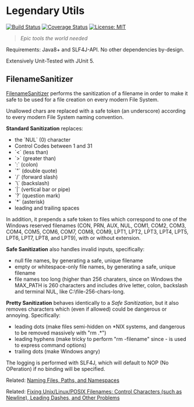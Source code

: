 # Legendary Utils

[![Build Status](https://travis-ci.org/andrea-ligios/legendary-utils.svg?branch=master)](https://travis-ci.org/andrea-ligios/legendary-utils)
[![Coverage Status](https://coveralls.io/repos/github/andrea-ligios/legendary-utils/badge.svg?branch=master)](https://coveralls.io/github/andrea-ligios/legendary-utils?branch=master)
[![License: MIT](https://img.shields.io/badge/License-MIT-yellow.svg)](https://opensource.org/licenses/MIT)

> *Epic tools the world needed*

Requirements: Java8+ and SLF4J-API. No other dependencies by-design.

Extensively Unit-Tested with JUnit 5.

## FilenameSanitizer

[FilenameSanitizer](src/main/java/com/andrealigios/legendaryutils/FilenameSanitizer.java) performs the sanitization of a filename in order to make it safe to be used for a file creation on every modern File System. 

Unallowed chars are replaced with a safe token (an underscore) according to every modern File System naming convention.

**Standard Sanitization** replaces:
<ul>
<li> the `NUL` (0) character
<li> Control Codes between 1 and 31
<li> `<` (less than)
<li> `>` (greater than)
<li> `:` (colon)
<li> `"` (double quote)
<li> `/` (forward slash)
<li> `\` (backslash)
<li> `|` (vertical bar or pipe)
<li> `?` (question mark)
<li> `*` (asterisk)
<li> leading and trailing spaces
</ul>

In addition, it prepends a safe token to files which correspond to one of the Windows reserved filenames (CON, PRN, AUX, NUL, COM1, COM2, COM3, COM4, COM5, COM6, COM7, COM8, COM9, LPT1, LPT2, LPT3, LPT4, LPT5, LPT6, LPT7, LPT8, and LPT9), with or without extension.
<p>

**Safe Sanitization** also handles invalid inputs, specifically:
<ul>
<li> null file names, by generating a safe, unique filename
<li> empty or whitespace-only file names, by generating a safe, unique filename 
<li> file names too long (higher than 256 charaters, since on Windows the MAX_PATH is 260 characters and includes drive letter, colon, backslash and terminal NUL, like C:\file-256-chars-long<NUL>.
</ul><p>

**Pretty Sanitization** behaves identically to a *Safe Sanitization*, but it also removes characters which (even if allowed) could be dangerous or annoying. Specifically:
<ul>
<li> leading dots (make files semi-hidden on *NIX systems, and dangerous to be removed massively with "rm .*") 
<li> leading hyphens (make tricky to perform "rm -filename" since - is used to express command options)
<li> trailing dots (make Windows angry)
</ul><p>

The logging is performed with SLF4J, which will default to NOP (No OPeration) if no binding will be specified.

Related: [Naming Files, Paths, and Namespaces](https://msdn.microsoft.com/en-us/library/windows/desktop/aa365247(v=vs.85).aspx)

Related: [Fixing Unix/Linux/POSIX Filenames: Control Characters (such as Newline), Leading Dashes, and Other Problems](https://www.dwheeler.com/essays/fixing-unix-linux-filenames.html)
